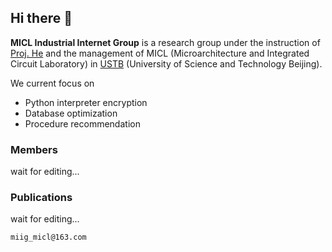 ## Hi there 👋

**MICL Industrial Internet Group** is a research group under the instruction of [Proj. He](https://scholar.google.com/citations?user=1i54GNwAAAAJ&hl=en&oi=ao) and the management of MICL (Microarchitecture and Integrated Circuit Laboratory) in [USTB](https://www.ustb.edu.cn/) (University of Science and Technology Beijing).

We current focus on 

- Python interpreter encryption
- Database optimization
- Procedure recommendation


### Members

wait for editing...

### Publications

wait for editing...

<!--

**Here are some ideas to get you started:**

🙋‍♀️ A short introduction - what is your organization all about?
🌈 Contribution guidelines - how can the community get involved?
👩‍💻 Useful resources - where can the community find your docs? Is there anything else the community should know?
🍿 Fun facts - what does your team eat for breakfast?
🧙 Remember, you can do mighty things with the power of [Markdown](https://docs.github.com/github/writing-on-github/getting-started-with-writing-and-formatting-on-github/basic-writing-and-formatting-syntax)
-->

`miig_micl@163.com`
